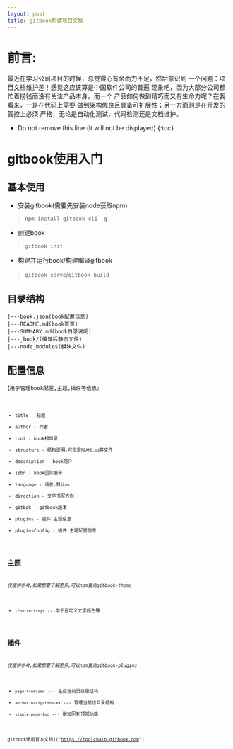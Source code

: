 ```yaml
---
layout: post
title: gitbook构建项目文档
---
```


# 前言:
最近在学习公司项目的时候，总觉得心有余而力不足，然后意识到
一个问题：项目文档维护差！感觉这应该算是中国软件公司的普遍
现象吧，因为大部分公司都忙着捞钱而没有关注产品本身。而一个
产品如何做到精巧而又有生命力呢？在我看来，一是在代码上需要
做到架构优良且具备可扩展性；另一方面则是在开发的管控上必须
严格，无论是自动化测试，代码检测还是文档维护。

* Do not remove this line (it will not be displayed) 
{:toc}

# gitbook使用入门
## 基本使用

* 安装gitbook(需要先安装node获取npm)
>`npm install gitbook-cli -g`
* 创建book
>`gitbook init`
* 构建并运行book/构建编译gitbook
>`gitbook serve`/`gitbook build`

## 目录结构
```
|---book.json(book配置信息) 
|---README.md(book首页)
|---SUMMARY.md(book目录说明)
|---_book/(编译后静态文件)
|---node_modules(模块文件)
```

## 配置信息
(<code>用于管理book配置,主题,插件等信息<code>)
* title - 标题
* author - 作者
* root - book根目录
* structure - 结构说明,可指定`REAME.md`等文件
* description - book简介
* isbn - book国际编号
* language - 语言,默认`en`
* direction - 文字书写方向
* gitbok - gitbook版本
* plugins - 插件,主题信息
* pluginsConfig - 插件,主题配置信息

## 主题
*仅提供参考,如果想要了解更多,可以npm查询gitbook-theme*

* `-fontsettings` ---用于自定义文字颜色等

## 插件
*仅提供参考,如果想要了解更多,可以npm查询gitbook-plugins*

* `page-treeview` --- 生成当前页目录结构
* `anchor-navigation-ex` --- 管理当前也目录结构
* `simple-page-toc` --- 增加回到顶部功能

gitbook使用官方文档]("https://toolchain.gitbook.com")










    
